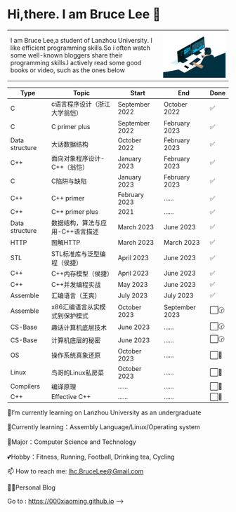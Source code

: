 # Hi,there.  I am Bruce Lee 👋

<table style="border-collapse: collapse; border: none;">
     <tr>
        <td>
        I am Bruce Lee,a student of Lanzhou University. I like efficient programming skills.So i often watch some well-known bloggers share their programming skills.I actively read some good books or video, such as the ones below
        </td>
        <td>
        <img src="analyst.gif" alt="Analyst">
        </td>
    </tr>
</table>

| Type   | Topic                                | Start          | End           | Done  |
|--------|--------------------------------------|----------------|---------------|-------|
| C     |  c语言程序设计（浙江大学翁恺）              | September 2022   | October 2022 | ✅   |
| C | C primer plus        | September 2022   | February 2023 | ✅  |
| Data structure     | 大话数据结构         | October 2022     | February 2023     | ✅ |
| C++ | 面向对象程序设计-C++（翁恺） | January 2023  | February 2023   | ✅ |
|C|C陷阱与缺陷|January 2023|February 2023|✅|
|C++|C++ primer|February 2023|......|✅|
|C++|C++ primer plus|2021|......|✅|
| Data structure     | 数据结构，算法与应用-C++语言描述 | March 2023 | June 2023   | ✅ |
|HTTP|图解HTTP|March 2023|March 2023|✅|
|STL|STL标准库与泛型编程（侯捷）|April 2023|June 2023|✅|
|C++|C++内存模型（侯捷）|April 2023|June 2023|✅|
|C++|C++并发编程实战|May 2023|June 2023| ✅|
| Assemble | 汇编语言（王爽）    | July 2023 | July 2023  | ✅  |
| Assemble     | x86汇编语言从实模式到保护模式 | October 2023 | September 2023 | ⬜️🕝  |
|CS-Base|趣话计算机底层技术|June 2023|......|⬜️🕝 |
|CS-Base|计算机底层的秘密|June 2023|......|⬜️🕝 |
| OS | 操作系统真象还原   | October 2023   | ...... | ⬜️📅 |
| Linux     | 鸟哥的Linux私房菜 | October 2023 |......| ⬜️📅 |
|Compilers|编译原理|......|......| ⬜️📅|
|C++|Effective C++|......|......| ⬜️📅|


🏫I’m currently learning on Lanzhou University as an undergraduate

🌱Currently learning：Assembly Language/Linux/Operating system

🌻Major：Computer Science and Technology

💕Hobby：Fitness, Running, Football, Drinking tea, Cycling

📫 How to reach me: lhc.BruceLee@Gmail.com

👨‍🎨Personal Blog

Go to : https://000xiaoming.github.io
-->
